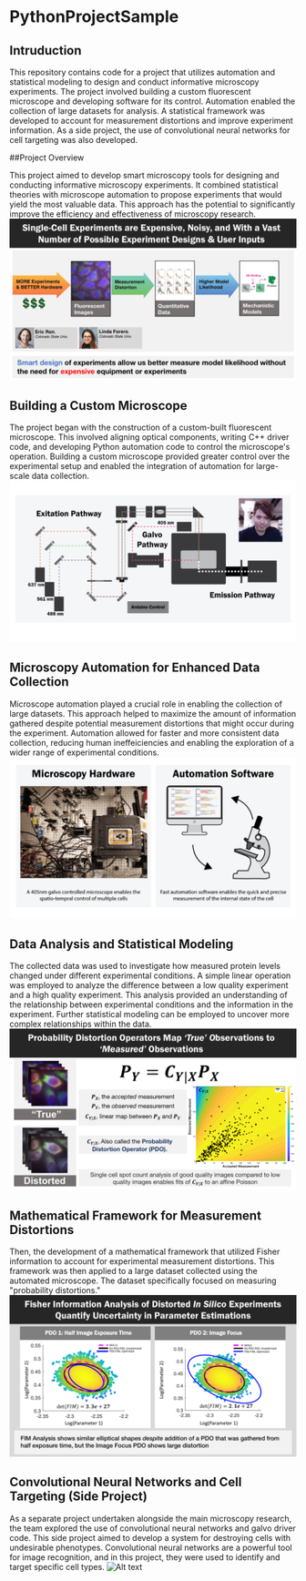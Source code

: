 
# PythonProjectSample

## Intruduction
This repository contains code for a project that utilizes automation and statistical modeling to design and conduct informative microscopy experiments. The project involved building a custom fluorescent microscope and developing software for its control. Automation enabled the collection of large datasets for analysis. A statistical framework was developed to account for measurement distortions and improve experiment information.  As a side project, the use of convolutional neural networks for cell targeting was also developed.

##Project Overview

This project aimed to develop smart microscopy tools for designing and conducting informative microscopy experiments. It combined statistical theories with microscope automation to propose experiments that would yield the most valuable data. This approach has the potential to significantly improve the efficiency and effectiveness of microscopy research.
![Alt text](https://github.com/michaelpmay/PythonProjectSample/blob/main/SmartDesign.gif)

## Building a Custom Microscope

The project began with the construction of a custom-built fluorescent microscope. This involved aligning optical components, writing C++ driver code, and developing Python automation code to control the microscope's operation. Building a custom microscope provided greater control over the experimental setup and enabled the integration of automation for large-scale data collection.
![Alt text](https://github.com/michaelpmay/PythonProjectSample/blob/main/cartoon.png)

## Microscopy Automation for Enhanced Data Collection

Microscope automation played a crucial role in enabling the collection of large datasets. This approach helped to maximize the amount of information gathered despite potential measurement distortions that might occur during the experiment. Automation allowed for faster and more consistent data collection, reducing human ineffeiciencies and enabling the exploration of a wider range of experimental conditions.
![Alt text](https://github.com/michaelpmay/PythonProjectSample/blob/main/Intro.png)

## Data Analysis and Statistical Modeling

The collected data was used to investigate how measured protein levels changed under different experimental conditions. A simple linear operation was employed to analyze the difference between a low quality experiment and a high quality experiment. This analysis provided an understanding of the relationship between experimental conditions and the information in the experiment. Further statistical modeling can be employed to uncover more complex relationships within the data.
![Alt text](https://github.com/michaelpmay/PythonProjectSample/blob/main/pdo.png)

## Mathematical Framework for Measurement Distortions

Then, the development of a mathematical framework that utilized Fisher information to account for experimental measurement distortions. This framework was then applied to a large dataset collected using the automated microscope. The dataset specifically focused on measuring "probability distortions." 
![Alt text](https://github.com/michaelpmay/PythonProjectSample/blob/main/FisherInformation.png)

## Convolutional Neural Networks and Cell Targeting (Side Project)

As a separate project undertaken alongside the main microscopy research, the team explored the use of convolutional neural networks and galvo driver code. This side project aimed to develop a system for destroying cells with undesirable phenotypes. Convolutional neural networks are a powerful tool for image recognition, and in this project, they were used to identify and target specific cell types. 
![Alt text](https://github.com/michaelpmay/PythonProjectSample/blob/main/terminator.gif)

